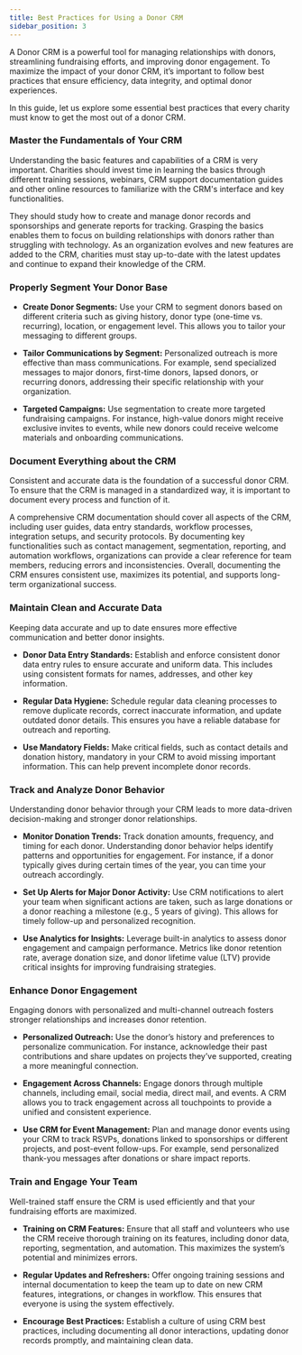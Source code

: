 ```yaml
---
title: Best Practices for Using a Donor CRM
sidebar_position: 3
---
```


A Donor CRM is a powerful tool for managing relationships with donors, streamlining fundraising efforts, and improving donor engagement. To maximize the impact of your donor CRM, it’s important to follow best practices that ensure efficiency, data integrity, and optimal donor experiences. 

In this guide, let us explore some essential best practices that every charity must know to get the most out of a donor CRM.

### Master the Fundamentals of Your CRM

Understanding the basic features and capabilities of a CRM is very important. Charities should invest time in learning the basics through different training sessions, webinars, CRM support documentation guides and other online resources to familiarize with the CRM's interface and key functionalities. 

They should study how to create and manage donor records and sponsorships and generate reports for tracking. Grasping the basics enables them to focus on building relationships with donors rather than struggling with technology. As an organization evolves and new features are added to the CRM, charities must stay up-to-date with the latest updates and continue to expand their knowledge of the CRM.

### Properly Segment Your Donor Base

- **Create Donor Segments:** Use your CRM to segment donors based on different criteria such as giving history, donor type (one-time vs. recurring), location, or engagement level. This allows you to tailor your messaging to different groups.

- **Tailor Communications by Segment:** Personalized outreach is more effective than mass communications. For example, send specialized messages to major donors, first-time donors, lapsed donors, or recurring donors, addressing their specific relationship with your organization.

- **Targeted Campaigns:** Use segmentation to create more targeted fundraising campaigns. For instance, high-value donors might receive exclusive invites to events, while new donors could receive welcome materials and onboarding communications.

### Document Everything about the CRM

Consistent and accurate data is the foundation of a successful donor CRM. To ensure that the CRM is managed in a standardized way, it is important to document every process and function of it. 

A comprehensive CRM documentation should cover all aspects of the CRM, including user guides, data entry standards, workflow processes, integration setups, and security protocols. By documenting key functionalities such as contact management, segmentation, reporting, and automation workflows, organizations can provide a clear reference for team members, reducing errors and inconsistencies. Overall, documenting the CRM ensures consistent use, maximizes its potential, and supports long-term organizational success.

### Maintain Clean and Accurate Data

Keeping data accurate and up to date ensures more effective communication and better donor insights.

- **Donor Data Entry Standards:** Establish and enforce consistent donor data entry rules to ensure accurate and uniform data. This includes using consistent formats for names, addresses, and other key information.

- **Regular Data Hygiene:** Schedule regular data cleaning processes to remove duplicate records, correct inaccurate information, and update outdated donor details. This ensures you have a reliable database for outreach and reporting.

- **Use Mandatory Fields:** Make critical fields, such as contact details and donation history, mandatory in your CRM to avoid missing important information. This can help prevent incomplete donor records.

### Track and Analyze Donor Behavior

Understanding donor behavior through your CRM leads to more data-driven decision-making and stronger donor relationships.

- **Monitor Donation Trends:** Track donation amounts, frequency, and timing for each donor. Understanding donor behavior helps identify patterns and opportunities for engagement. For instance, if a donor typically gives during certain times of the year, you can time your outreach accordingly.

- **Set Up Alerts for Major Donor Activity:** Use CRM notifications to alert your team when significant actions are taken, such as large donations or a donor reaching a milestone (e.g., 5 years of giving). This allows for timely follow-up and personalized recognition.

- **Use Analytics for Insights:** Leverage built-in analytics to assess donor engagement and campaign performance. Metrics like donor retention rate, average donation size, and donor lifetime value (LTV) provide critical insights for improving fundraising strategies.

### Enhance Donor Engagement

Engaging donors with personalized and multi-channel outreach fosters stronger relationships and increases donor retention.

- **Personalized Outreach:** Use the donor’s history and preferences to personalize communication. For instance, acknowledge their past contributions and share updates on projects they’ve supported, creating a more meaningful connection.

- **Engagement Across Channels:** Engage donors through multiple channels, including email, social media, direct mail, and events. A CRM allows you to track engagement across all touchpoints to provide a unified and consistent experience.

- **Use CRM for Event Management:** Plan and manage donor events using your CRM to track RSVPs, donations linked to sponsorships or different projects, and post-event follow-ups. For example, send personalized thank-you messages after donations or share impact reports.

### Train and Engage Your Team

Well-trained staff ensure the CRM is used efficiently and that your fundraising efforts are maximized.

- **Training on CRM Features:** Ensure that all staff and volunteers who use the CRM receive thorough training on its features, including donor data, reporting, segmentation, and automation. This maximizes the system’s potential and minimizes errors.

- **Regular Updates and Refreshers:** Offer ongoing training sessions and internal documentation to keep the team up to date on new CRM features, integrations, or changes in workflow. This ensures that everyone is using the system effectively.

- **Encourage Best Practices:** Establish a culture of using CRM best practices, including documenting all donor interactions, updating donor records promptly, and maintaining clean data.